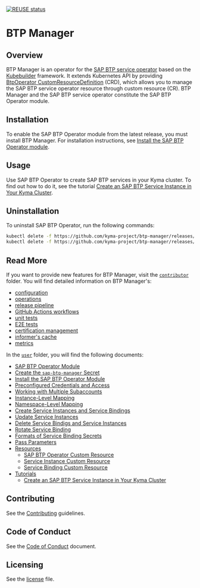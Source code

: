 [![REUSE status](https://api.reuse.software/badge/github.com/kyma-project/btp-manager)](https://api.reuse.software/info/github.com/kyma-project/btp-manager)

# BTP Manager

## Overview

BTP Manager is an operator for the [SAP BTP service operator](https://github.com/SAP/sap-btp-service-operator) based on the [Kubebuilder](https://github.com/kubernetes-sigs/kubebuilder) framework. It extends Kubernetes API by providing [BtpOperator CustomResourceDefinition](/config/crd/bases/operator.kyma-project.io_btpoperators.yaml) (CRD), which allows you to manage the SAP BTP service operator resource through custom resource (CR). BTP Manager and the SAP BTP service operator constitute the SAP BTP Operator module.

## Installation

To enable the SAP BTP Operator module from the latest release, you must install BTP Manager. For installation instructions, see [Install the SAP BTP Operator module](./docs/user/03-05-install-module.md).

## Usage

Use SAP BTP Operator to create SAP BTP services in your Kyma cluster. To find out how to do it, see the tutorial [Create an SAP BTP Service Instance in Your Kyma Cluster](./docs/user/tutorials/04-40-create-service-in-cluster.md).

## Uninstallation

To uninstall SAP BTP Operator, run the following commands:
```sh
kubectl delete -f https://github.com/kyma-project/btp-manager/releases/latest/download/btp-operator.yaml
kubectl delete -f https://github.com/kyma-project/btp-manager/releases/latest/download/btp-manager.yaml
```

## Read More

If you want to provide new features for BTP Manager, visit the [`contributor`](./docs/contributor) folder. You will find detailed information on BTP Manager's:

* [configuration](./docs/contributor/01-20-configuration.md)
* [operations](./docs/contributor/02-10-operations.md)
* [release pipeline](./docs/contributor/03-10-release.md)
* [GitHub Actions workflows](./docs/contributor/04-10-workflows.md)
* [unit tests](./docs/contributor/05-10-testing.md)
* [E2E tests](./docs/contributor/05-20-e2e_tests.md)
* [certification management](./docs/contributor/06-10-certs.md)
* [informer's cache](./docs/contributor/07-10-informer-cache.md)
* [metrics](./docs/contributor/08-10-metrics.md)

In the [`user`](./docs/user) folder, you will find the following documents:
* [SAP BTP Operator Module](./docs/user/README.md)
* [Create the `sap-btp-manager` Secret](./docs/user/03-00-create-btp-manager-secret.md)
* [Install the SAP BTP Operator Module](./docs/user/03-05-install-module.md)
* [Preconfigured Credentials and Access](./docs/user/03-10-preconfigured-secret.md)
* [Working with Multiple Subaccounts](./docs//user/03-20-multitenancy.md)
* [Instance-Level Mapping](./docs/user/03-21-instance-level-mapping.md)
* [Namespace-Level Mapping](./docs/user/03-22-namespace-level-mapping.md)
* [Create  Service Instances and Service Bindings](./docs//user/03-30-create-instances-and-bindings.md)
* [Update Service Instances](./docs/user/03-31-update-service-instances.md)
* [Delete Service Bindigs and Service Instances](./docs/user/03-32-delete-bindings-and-instances.md)
* [Rotate Service Binding](./docs//user/03-40-service-binding-rotation.md)
* [Formats of Service Binding Secrets](./docs//user/03-50-formatting-service-binding-secret.md)
* [Pass Parameters](./docs/user/03-60-pass-parameters.md)
* [Resources](./docs/user/resources/README.md)
  * [SAP BTP Operator Custom Resource](./docs/user/resources/02-10-sap-btp-operator-cr.md)
  * [Service Instance Custom Resource](./docs/user/resources/02-20-service-instance-cr.md)
  * [Service Binding Custom Resource](./docs/user/resources/02-30-service-binding-cr.md)
* [Tutorials](./docs/user/tutorials/README.md)
  * [Create an SAP BTP Service Instance in Your Kyma Cluster](./docs/user/tutorials/04-40-create-service-in-cluster.md)

## Contributing
<!--- mandatory section - do not change this! --->

See the [Contributing](CONTRIBUTING.md) guidelines.

## Code of Conduct
<!--- mandatory section - do not change this! --->

See the [Code of Conduct](CODE_OF_CONDUCT.md) document.

## Licensing
<!--- mandatory section - do not change this! --->

See the [license](./LICENSE) file.